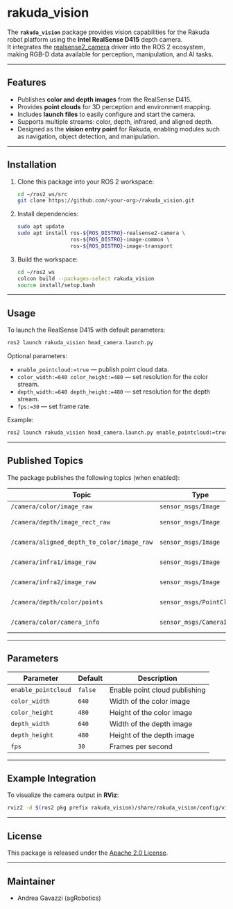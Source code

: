 # rakuda_vision

The **`rakuda_vision`** package provides vision capabilities for the Rakuda robot platform using the **Intel RealSense D415** depth camera.  
It integrates the [realsense2_camera](https://github.com/IntelRealSense/realsense-ros) driver into the ROS 2 ecosystem, making RGB-D data available for perception, manipulation, and AI tasks.

---

## Features

- Publishes **color and depth images** from the RealSense D415.  
- Provides **point clouds** for 3D perception and environment mapping.  
- Includes **launch files** to easily configure and start the camera.  
- Supports multiple streams: color, depth, infrared, and aligned depth.  
- Designed as the **vision entry point** for Rakuda, enabling modules such as navigation, object detection, and manipulation.

---

## Installation

1. Clone this package into your ROS 2 workspace:
   ```bash
   cd ~/ros2_ws/src
   git clone https://github.com/<your-org>/rakuda_vision.git
   ```

2. Install dependencies:
   ```bash
   sudo apt update
   sudo apt install ros-${ROS_DISTRO}-realsense2-camera \
                    ros-${ROS_DISTRO}-image-common \
                    ros-${ROS_DISTRO}-image-transport
   ```

3. Build the workspace:
   ```bash
   cd ~/ros2_ws
   colcon build --packages-select rakuda_vision
   source install/setup.bash
   ```

---

## Usage

To launch the RealSense D415 with default parameters:
```bash
ros2 launch rakuda_vision head_camera.launch.py
```

Optional parameters:
- `enable_pointcloud:=true` — publish point cloud data.  
- `color_width:=640 color_height:=480` — set resolution for the color stream.  
- `depth_width:=640 depth_height:=480` — set resolution for the depth stream.  
- `fps:=30` — set frame rate.  

Example:
```bash
ros2 launch rakuda_vision head_camera.launch.py enable_pointcloud:=true fps:=30
```

---

## Published Topics

The package publishes the following topics (when enabled):

| Topic | Type | Description |
|-------|------|-------------|
| `/camera/color/image_raw` | `sensor_msgs/Image` | Raw color image |
| `/camera/depth/image_rect_raw` | `sensor_msgs/Image` | Depth image (rectified) |
| `/camera/aligned_depth_to_color/image_raw` | `sensor_msgs/Image` | Depth image aligned to color |
| `/camera/infra1/image_raw` | `sensor_msgs/Image` | Infrared image (left) |
| `/camera/infra2/image_raw` | `sensor_msgs/Image` | Infrared image (right) |
| `/camera/depth/color/points` | `sensor_msgs/PointCloud2` | Point cloud in the color frame |
| `/camera/color/camera_info` | `sensor_msgs/CameraInfo` | Intrinsic/extrinsic parameters |

---

## Parameters

| Parameter | Default | Description |
|-----------|---------|-------------|
| `enable_pointcloud` | `false` | Enable point cloud publishing |
| `color_width` | `640` | Width of the color image |
| `color_height` | `480` | Height of the color image |
| `depth_width` | `640` | Width of the depth image |
| `depth_height` | `480` | Height of the depth image |
| `fps` | `30` | Frames per second |

---

## Example Integration

To visualize the camera output in **RViz**:
```bash
rviz2 -d $(ros2 pkg prefix rakuda_vision)/share/rakuda_vision/config/vision.rviz
```

---

## License

This package is released under the [Apache 2.0 License](LICENSE).

---

## Maintainer

- Andrea Gavazzi (agRobotics)  
